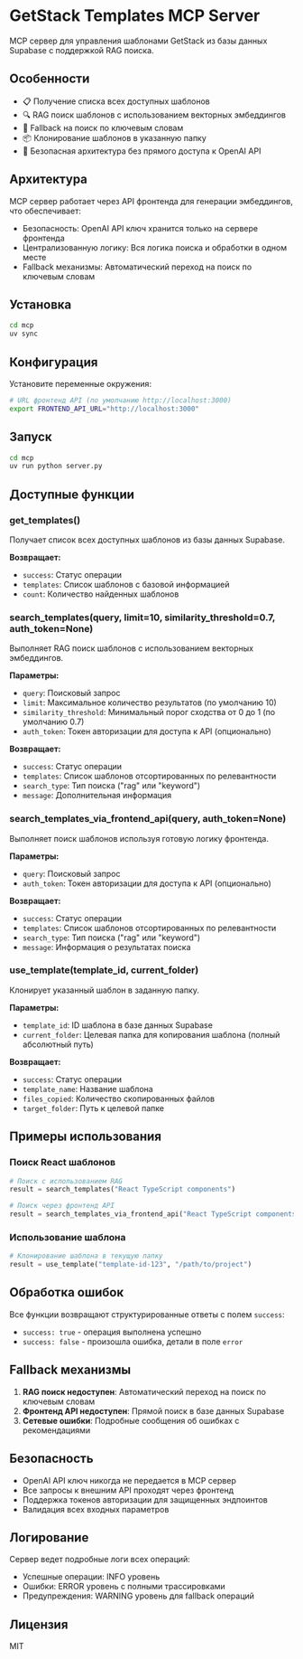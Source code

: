 # GetStack Templates MCP Server

MCP сервер для управления шаблонами GetStack из базы данных Supabase с поддержкой RAG поиска.

## Особенности

- 📋 Получение списка всех доступных шаблонов
- 🔍 RAG поиск шаблонов с использованием векторных эмбеддингов
- 🔄 Fallback на поиск по ключевым словам
- 📦 Клонирование шаблонов в указанную папку
- 🔐 Безопасная архитектура без прямого доступа к OpenAI API

## Архитектура

MCP сервер работает через API фронтенда для генерации эмбеддингов, что обеспечивает:
- Безопасность: OpenAI API ключ хранится только на сервере фронтенда
- Централизованную логику: Вся логика поиска и обработки в одном месте
- Fallback механизмы: Автоматический переход на поиск по ключевым словам

## Установка

```bash
cd mcp
uv sync
```

## Конфигурация

Установите переменные окружения:

```bash
# URL фронтенд API (по умолчанию http://localhost:3000)
export FRONTEND_API_URL="http://localhost:3000"
```

## Запуск

```bash
cd mcp
uv run python server.py
```

## Доступные функции

### get_templates()

Получает список всех доступных шаблонов из базы данных Supabase.

**Возвращает:**
- `success`: Статус операции
- `templates`: Список шаблонов с базовой информацией
- `count`: Количество найденных шаблонов

### search_templates(query, limit=10, similarity_threshold=0.7, auth_token=None)

Выполняет RAG поиск шаблонов с использованием векторных эмбеддингов.

**Параметры:**
- `query`: Поисковый запрос
- `limit`: Максимальное количество результатов (по умолчанию 10)
- `similarity_threshold`: Минимальный порог сходства от 0 до 1 (по умолчанию 0.7)
- `auth_token`: Токен авторизации для доступа к API (опционально)

**Возвращает:**
- `success`: Статус операции
- `templates`: Список шаблонов отсортированных по релевантности
- `search_type`: Тип поиска ("rag" или "keyword")
- `message`: Дополнительная информация

### search_templates_via_frontend_api(query, auth_token=None)

Выполняет поиск шаблонов используя готовую логику фронтенда.

**Параметры:**
- `query`: Поисковый запрос
- `auth_token`: Токен авторизации для доступа к API (опционально)

**Возвращает:**
- `success`: Статус операции
- `templates`: Список шаблонов отсортированных по релевантности
- `search_type`: Тип поиска ("rag" или "keyword")
- `message`: Информация о результатах поиска

### use_template(template_id, current_folder)

Клонирует указанный шаблон в заданную папку.

**Параметры:**
- `template_id`: ID шаблона в базе данных Supabase
- `current_folder`: Целевая папка для копирования шаблона (полный абсолютный путь)

**Возвращает:**
- `success`: Статус операции
- `template_name`: Название шаблона
- `files_copied`: Количество скопированных файлов
- `target_folder`: Путь к целевой папке

## Примеры использования

### Поиск React шаблонов

```python
# Поиск с использованием RAG
result = search_templates("React TypeScript components")

# Поиск через фронтенд API
result = search_templates_via_frontend_api("React TypeScript components")
```

### Использование шаблона

```python
# Клонирование шаблона в текущую папку
result = use_template("template-id-123", "/path/to/project")
```

## Обработка ошибок

Все функции возвращают структурированные ответы с полем `success`:
- `success: true` - операция выполнена успешно
- `success: false` - произошла ошибка, детали в поле `error`

## Fallback механизмы

1. **RAG поиск недоступен**: Автоматический переход на поиск по ключевым словам
2. **Фронтенд API недоступен**: Прямой поиск в базе данных Supabase
3. **Сетевые ошибки**: Подробные сообщения об ошибках с рекомендациями

## Безопасность

- OpenAI API ключ никогда не передается в MCP сервер
- Все запросы к внешним API проходят через фронтенд
- Поддержка токенов авторизации для защищенных эндпоинтов
- Валидация всех входных параметров

## Логирование

Сервер ведет подробные логи всех операций:
- Успешные операции: INFO уровень
- Ошибки: ERROR уровень с полными трассировками
- Предупреждения: WARNING уровень для fallback операций

## Лицензия

MIT
